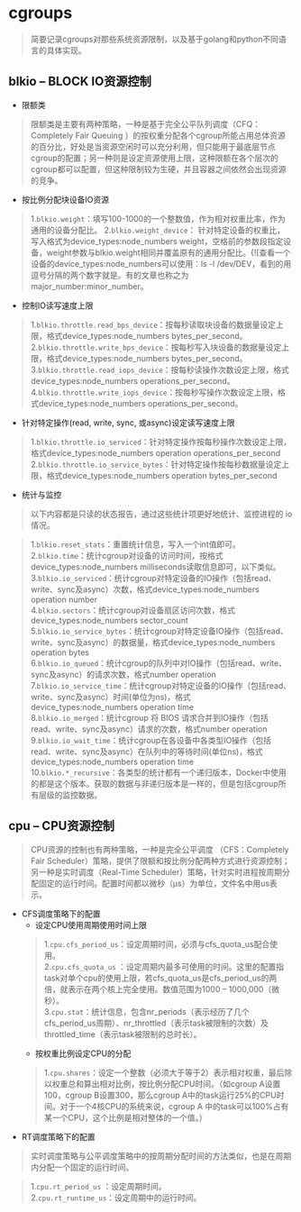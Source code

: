 # cgroups 
>简要记录cgroups对那些系统资源限制，以及基于golang和python不同语言的具体实现。  

blkio – BLOCK IO资源控制  
-- 
* 限额类
>限额类是主要有两种策略，一种是基于完全公平队列调度（CFQ：Completely Fair Queuing ）的按权重分配各个cgroup所能占用总体资源的百分比，好处是当资源空闲时可以充分利用，但只能用于最底层节点cgroup的配置；另一种则是设定资源使用上限，这种限额在各个层次的cgroup都可以配置，但这种限制较为生硬，并且容器之间依然会出现资源的竞争。  
* 按比例分配块设备IO资源  
>1.`blkio.weight`：填写100-1000的一个整数值，作为相对权重比率，作为通用的设备分配比。
>2.`blkio.weight_device`： 针对特定设备的权重比，写入格式为device_types:node_numbers weight，空格前的参数段指定设备，weight参数与blkio.weight相同并覆盖原有的通用分配比。{![查看一个设备的device_types:node_numbers可以使用：ls -l /dev/DEV，看到的用逗号分隔的两个数字就是。有的文章也称之为major_number:minor_number。
* 控制IO读写速度上限  
>1.`blkio.throttle.read_bps_device`：按每秒读取块设备的数据量设定上限，格式device_types:node_numbers bytes_per_second。  
>2.`blkio.throttle.write_bps_device`：按每秒写入块设备的数据量设定上限，格式device_types:node_numbers bytes_per_second。  
>3.`blkio.throttle.read_iops_device`：按每秒读操作次数设定上限，格式device_types:node_numbers operations_per_second。  
>4.`blkio.throttle.write_iops_device`：按每秒写操作次数设定上限，格式device_types:node_numbers operations_per_second。  
* 针对特定操作(read, write, sync, 或async)设定读写速度上限  
>1.`blkio.throttle.io_serviced`：针对特定操作按每秒操作次数设定上限，格式device_types:node_numbers operation operations_per_second  
>2.`blkio.throttle.io_service_bytes`：针对特定操作按每秒数据量设定上限，格式device_types:node_numbers operation bytes_per_second
* 统计与监控
>以下内容都是只读的状态报告，通过这些统计项更好地统计、监控进程的 io 情况。  

>1.`blkio.reset_stats`：重置统计信息，写入一个int值即可。  
>2.`blkio.time`：统计cgroup对设备的访问时间，按格式device_types:node_numbers milliseconds读取信息即可，以下类似。  
>3.`blkio.io_serviced`：统计cgroup对特定设备的IO操作（包括read、write、sync及async）次数，格式device_types:node_numbers operation number  
>4.`blkio.sectors`：统计cgroup对设备扇区访问次数，格式 device_types:node_numbers sector_count  
>5.`blkio.io_service_bytes`：统计cgroup对特定设备IO操作（包括read、write、sync及async）的数据量，格式device_types:node_numbers operation bytes  
>6.`blkio.io_queued`：统计cgroup的队列中对IO操作（包括read、write、sync及async）的请求次数，格式number operation  
>7.`blkio.io_service_time`：统计cgroup对特定设备的IO操作（包括read、write、sync及async）时间(单位为ns)，格式device_types:node_numbers operation time  
>8.`blkio.io_merged`：统计cgroup 将 BIOS 请求合并到IO操作（包括read、write、sync及async）请求的次数，格式number operation  
>9.`blkio.io_wait_time`：统计cgroup在各设​​​备​​​中各类型​​​IO操作（包括read、write、sync及async）在队列中的等待时间​(单位ns)，格式device_types:node_numbers operation time  
>10.`blkio.*_recursive`：各类型的统计都有一个递归版本，Docker中使用的都是这个版本。获取的数据与非递归版本是一样的，但是包括cgroup所有层级的监控数据。  

cpu – CPU资源控制  
--
>CPU资源的控制也有两种策略，一种是完全公平调度 （CFS：Completely Fair Scheduler）策略，提供了限额和按比例分配两种方式进行资源控制；另一种是实时调度（Real-Time Scheduler）策略，针对实时进程按周期分配固定的运行时间。配置时间都以微秒（µs）为单位，文件名中用us表示。    
* CFS调度策略下的配置  
  * 设定CPU使用周期使用时间上限  
  >1.`cpu.cfs_period_us`：设定周期时间，必须与cfs_quota_us配合使用。  
  >2.`cpu.cfs_quota_us` ：设定周期内最多可使用的时间。这里的配置指task对单个cpu的使用上限，若cfs_quota_us是cfs_period_us的两倍，就表示在两个核上完全使用。数值范围为1000 – 1000,000（微秒）。  
  >3.`cpu.stat`：统计信息，包含nr_periods（表示经历了几个cfs_period_us周期）、nr_throttled（表示task被限制的次数）及throttled_time（表示task被限制的总时长）。  
    * 按权重比例设定CPU的分配  
    >1.`cpu.shares`：设定一个整数（必须大于等于2）表示相对权重，最后除以权重总和算出相对比例，按比例分配CPU时间。（如cgroup A设置100，cgroup B设置300，那么cgroup A中的task运行25%的CPU时间。对于一个4核CPU的系统来说，cgroup A 中的task可以100%占有某一个CPU，这个比例是相对整体的一个值。）  
* RT调度策略下的配置  
>实时调度策略与公平调度策略中的按周期分配时间的方法类似，也是在周期内分配一个固定的运行时间。  

>1.`cpu.rt_period_us` ：设定周期时间。  
>2.`cpu.rt_runtime_us`：设定周期中的运行时间。  
